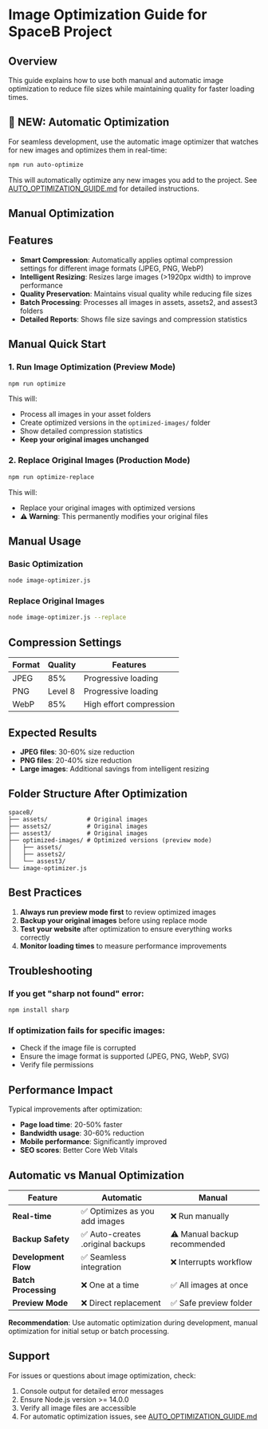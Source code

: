 # Image Optimization Guide for SpaceB Project

## Overview
This guide explains how to use both manual and automatic image optimization to reduce file sizes while maintaining quality for faster loading times.

## 🚀 NEW: Automatic Optimization
For seamless development, use the automatic image optimizer that watches for new images and optimizes them in real-time:

```bash
npm run auto-optimize
```

This will automatically optimize any new images you add to the project. See [AUTO_OPTIMIZATION_GUIDE.md](AUTO_OPTIMIZATION_GUIDE.md) for detailed instructions.

## Manual Optimization

## Features
- **Smart Compression**: Automatically applies optimal compression settings for different image formats (JPEG, PNG, WebP)
- **Intelligent Resizing**: Resizes large images (>1920px width) to improve performance
- **Quality Preservation**: Maintains visual quality while reducing file sizes
- **Batch Processing**: Processes all images in assets, assets2, and assest3 folders
- **Detailed Reports**: Shows file size savings and compression statistics

## Manual Quick Start

### 1. Run Image Optimization (Preview Mode)
```bash
npm run optimize
```
This will:
- Process all images in your asset folders
- Create optimized versions in the `optimized-images/` folder
- Show detailed compression statistics
- **Keep your original images unchanged**

### 2. Replace Original Images (Production Mode)
```bash
npm run optimize-replace
```
This will:
- Replace your original images with optimized versions
- **⚠️ Warning**: This permanently modifies your original files

## Manual Usage

### Basic Optimization
```bash
node image-optimizer.js
```

### Replace Original Images
```bash
node image-optimizer.js --replace
```

## Compression Settings

| Format | Quality | Features |
|--------|---------|----------|
| JPEG   | 85%     | Progressive loading |
| PNG    | Level 8 | Progressive loading |
| WebP   | 85%     | High effort compression |

## Expected Results
- **JPEG files**: 30-60% size reduction
- **PNG files**: 20-40% size reduction
- **Large images**: Additional savings from intelligent resizing

## Folder Structure After Optimization
```
spaceB/
├── assets/           # Original images
├── assets2/          # Original images
├── assest3/          # Original images
├── optimized-images/ # Optimized versions (preview mode)
│   ├── assets/
│   ├── assets2/
│   └── assest3/
└── image-optimizer.js
```

## Best Practices

1. **Always run preview mode first** to review optimized images
2. **Backup your original images** before using replace mode
3. **Test your website** after optimization to ensure everything works correctly
4. **Monitor loading times** to measure performance improvements

## Troubleshooting

### If you get "sharp not found" error:
```bash
npm install sharp
```

### If optimization fails for specific images:
- Check if the image file is corrupted
- Ensure the image format is supported (JPEG, PNG, WebP, SVG)
- Verify file permissions

## Performance Impact

Typical improvements after optimization:
- **Page load time**: 20-50% faster
- **Bandwidth usage**: 30-60% reduction
- **Mobile performance**: Significantly improved
- **SEO scores**: Better Core Web Vitals

## Automatic vs Manual Optimization

| Feature | Automatic | Manual |
|---------|-----------|--------|
| **Real-time** | ✅ Optimizes as you add images | ❌ Run manually |
| **Backup Safety** | ✅ Auto-creates .original backups | ⚠️ Manual backup recommended |
| **Development Flow** | ✅ Seamless integration | ❌ Interrupts workflow |
| **Batch Processing** | ❌ One at a time | ✅ All images at once |
| **Preview Mode** | ❌ Direct replacement | ✅ Safe preview folder |

**Recommendation**: Use automatic optimization during development, manual optimization for initial setup or batch processing.

## Support

For issues or questions about image optimization, check:
1. Console output for detailed error messages
2. Ensure Node.js version >= 14.0.0
3. Verify all image files are accessible
4. For automatic optimization issues, see [AUTO_OPTIMIZATION_GUIDE.md](AUTO_OPTIMIZATION_GUIDE.md)